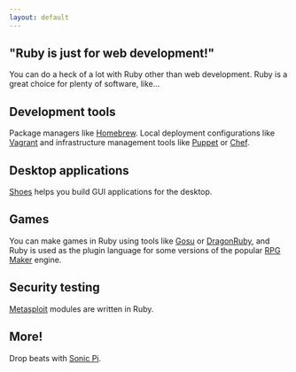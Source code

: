 ```yaml
---
layout: default
---
```


## "Ruby is just for web development!"

You can do a heck of a lot with Ruby other than web development. Ruby is a great choice for plenty of software, like...


## Development tools

Package managers like [Homebrew](http://brew.sh). Local deployment configurations like [Vagrant](https://www.vagrantup.com) and infrastructure management tools like [Puppet](https://puppet.com/open-source/#osp) or [Chef](https://github.com/chef/chef).


## Desktop applications

[Shoes](http://shoesrb.com) helps you build GUI applications for the desktop.


## Games

You can make games in Ruby using tools like [Gosu](https://www.libgosu.org) or [DragonRuby](https://dragonruby.org), and Ruby is used as the plugin language for some versions of the popular [RPG Maker](https://www.rpgmakerweb.com) engine.


## Security testing

[Metasploit](https://www.metasploit.com) modules are written in Ruby.

## More!

Drop beats with [Sonic Pi](http://sonic-pi.net).
